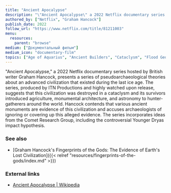 ```yaml
---
title: "Ancient Apocalypse"
description: "\"Ancient Apocalypse\" a 2022 Netflix documentary series hosted by British writer Graham Hancock, presents a series of pseudoarchaeological theories about an advanced civilization that existed during the last ice age. The series, produced by ITN Productions and highly watched upon release, suggests that this civilization was destroyed in a cataclysm and its survivors introduced agriculture, monumental architecture, and astronomy to hunter-gatherers around the world. Hancock contends that various ancient monuments are evidence of this civilization and accuses archaeologists of ignoring or covering up this alleged evidence. The series incorporates ideas from the Comet Research Group, including the controversial Younger Dryas impact hypothesis."
authored_by: ["Netflix", "Graham Hancock"]
publish_date: 2022
follow_url: "https://www.netflix.com/title/81211003"
menu:
  resources:
    parent: "browse"
medium: ["Документальный фильм"]
medium_icon: "documentary-film"
topics: ["Age of Aquarius", "Ancient Builders", "Cataclysm", "Flood Geology", "Precession", "Pyramids", "The Tradition"]
---
```


"Ancient Apocalypse," a 2022 Netflix documentary series hosted by British writer Graham Hancock, presents a series of pseudoarchaeological theories about an advanced civilization that existed during the last ice age. The series, produced by ITN Productions and highly watched upon release, suggests that this civilization was destroyed in a cataclysm and its survivors introduced agriculture, monumental architecture, and astronomy to hunter-gatherers around the world. Hancock contends that various ancient monuments are evidence of this civilization and accuses archaeologists of ignoring or covering up this alleged evidence. The series incorporates ideas from the Comet Research Group, including the controversial Younger Dryas impact hypothesis.

### See also

- [Graham Hancock\'s Fingerprints of the Gods\: The Evidence of Earth\'s Lost Civilization]({{< relref "resources/fingerprints-of-the-gods/index.md" >}})

### External links

- [Ancient Apocalypse | Wikipedia](https://en.wikipedia.org/wiki/Ancient_Apocalypse)
